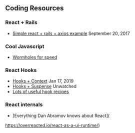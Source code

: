 ## Coding Resources

### React + Rails
- [Simple react + rails + axios example](https://www.sitepoint.com/react-rails-5-1/) September 20, 2017

### Cool Javascript
- [Wormholes for speed](https://dzone.com/articles/wormholes-in-javascript)

### React Hooks
- [Hooks + Context](https://dzone.com/articles/react-hooks-whats-going-to-happen-to-react-context) Jan 17, 2019
- [Hooks + Suspense](https://www.youtube.com/watch?v=xcZXS_VEJS0&list=PLV5CVI1eNcJgNqzNwcs4UKrlJdhfDjshf) Unwatched
- [Lots of useful hook recipes](https://usehooks.com/)

### React internals
- [Everything Dan Abramov knows about React](

https://overreacted.io/react-as-a-ui-runtime/)
